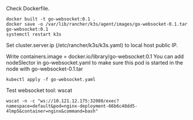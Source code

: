 Check Dockerfile.
```
docker built -t go-websocket:0.1 .
docker save -o /var/lib/rancher/k3s/agent/images/go-websocket-0.1.tar go-websocket:0.1
systemctl restart k3s
```
Set cluster.server.ip (/etc/rancher/k3s/k3s.yaml) to local host public IP.

Write containers.image = docker.io/library/go-websocket:0.1
You can add nodeSlector in go-websocket.yaml to make sure this pod is started in the node with go-websocket-0.1.tar
```
kubectl apply -f go-websocket.yaml
```
Test websocket tool: wscat
```
wscat -n -c "ws://10.121.12.175:32080/exec?namespace=default&pod=nginx-deployment-66b6c48dd5-4lmp5&container=nginx&command=bash"
```